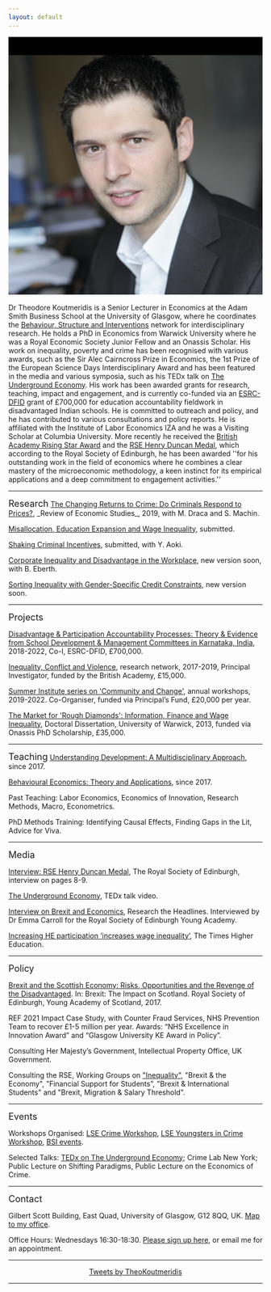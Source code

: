 ```yaml
---
layout: default
---
```

<img class="profile-picture" src="theo.png"> 

Dr Theodore Koutmeridis is a Senior Lecturer in Economics at the Adam Smith Business School at the University of Glasgow, where he coordinates the <a href="https://www.gla.ac.uk/research/az/bsi">Behaviour, Structure and Interventions</a> network for interdisciplinary research. He holds a PhD in Economics from Warwick University where he was a Royal Economic Society Junior Fellow and an Onassis Scholar. His work on inequality, poverty and crime has been recognised with various awards, such as the Sir Alec Cairncross Prize in Economics, the 1st Prize of the European Science Days Interdisciplinary Award and has been featured in the media and various symposia, such as his TEDx talk on <a href="https://www.youtube.com/watch?v=wLvewC5f_dU">The Underground Economy</a>. His work has been awarded grants for research, teaching, impact and engagement, and is currently co-funded via an <a href="https://www.gla.ac.uk/research/az/accountability/">ESRC-DFID</a> grant of £700,000  for education accountability fieldwork in disadvantaged Indian schools. He is committed to outreach and policy, and he has contributed to various consultations and policy reports. He is affiliated with the Institute of Labor Economics IZA and he was a Visiting Scholar at Columbia University. More recently he received the <a href="https://www.gla.ac.uk/myglasgow/news/headline_517455_en.html?utm_medium=email&utm_source=newsletter&utm_campaign=http://www.gla.ac.uk/myglasgow/news/">British Academy Rising Star Award</a> and the <a href="https://www.youngacademyofscotland.org.uk/news/dr-theodore-koutmeridis-wins-rse-henry-duncan-medal/">RSE Henry Duncan Medal</a>, which according to the Royal Society of Edinburgh, he has been awarded ''for his outstanding work in the field of economics where he combines a clear mastery of the microeconomic methodology, a keen instinct for its empirical applications and a deep commitment to engagement activities.''

<hr>
<font size="+1">Research</font>
<a href="https://drive.google.com/open?id=1vdsElTF0eo-zLF7bTasCZNXo1dqfxcZo">The Changing Returns to Crime: Do Criminals Respond to Prices?</a>, _Review of Economic Studies_, 2019, with M. Draca and S. Machin.

<a href="https://drive.google.com/open?id=0By2tXgpm_39oTmt0UWVPbkhaRzg">Misallocation, Education Expansion and Wage Inequality</a>, submitted.

<a href="https://">Shaking Criminal Incentives</a>, submitted, with Y. Aoki.

<a href="https://">Corporate Inequality and Disadvantage in the Workplace</a>, new version soon, with B. Eberth.

<a href="https://">Sorting Inequality with Gender-Specific Credit Constraints</a>, new version soon.

<hr>
<font size="+1">Projects</font>

<a href="https://www.gla.ac.uk/research/az/accountability/">Disadvantage & Participation Accountability Processes: Theory & Evidence from School Development & Management Committees in Karnataka, India</a>, 2018-2022, Co-I, ESRC-DFID, £700,000.

<a href="https://www.gla.ac.uk/research/az/bsi/inequalityconflictandviolence">Inequality, Conflict and Violence</a>, research network, 2017-2019, Principal Investigator, funded by the British Academy, £15,000.

<a href="https://www.gla.ac.uk/research/az/bsi/summerinstitutesoncommunityandchange">Summer Institute series on 'Community and Change'</a>, annual workshops, 2019-2022. Co-Organiser, funded via Principal’s Fund, £20,000 per year.

<a href="http://wrap.warwick.ac.uk/58068/1/WRAP_THESIS_Koutmeridis_2013.pdf">The Market for 'Rough Diamonds': Information, Finance and Wage Inequality</a>, Doctoral Dissertation, University of Warwick, 2013, funded via Onassis PhD Scholarship, £35,000.

<hr>
<font size="+1">Teaching</font>
<a href="https://www.gla.ac.uk/coursecatalogue/course/?code=ECON5101">Understanding Development: A Multidisciplinary Approach</a>, since 2017.

<a href="https://www.gla.ac.uk/coursecatalogue/course/?code=ECON5073">Behavioural Economics: Theory and Applications</a>, since 2017.

Past Teaching: Labor Economics, Economics of Innovation, Research Methods, Macro, Econometrics.

PhD Methods Training: Identifying Causal Effects, Finding Gaps in the Lit, Advice for Viva.

<hr>
<font size="+1">Media</font>

<a href="https://drive.google.com/open?id=1X9roPuCMJKUG4zYvJ-uEb7tyJxaInkrV">Interview: RSE Henry Duncan Medal</a>, The Royal Society of Edinburgh, interview on pages 8-9.

<a href="https://www.youtube.com/watch?v=wLvewC5f_dU">The Underground Economy</a>, TEDx talk video.

<a href="https://researchtheheadlines.org/2017/09/21/talking-headlines-with-theo-koutmeridis-media-brexit-and-the-scottish-economy/">Interview on Brexit and Economics</a>, Research the Headlines. Interviewed by Dr Emma Carroll for the Royal Society of Edinburgh Young Academy.

<a href="https://www.timeshighereducation.com/news/increasing-he-participation-increases-wage-inequality">Increasing HE participation ‘increases wage inequality’</a>, The Times Higher Education.

<hr>
<font size="+1">Policy</font>

<a href="https://www.youngacademyofscotland.org.uk/wp-content/uploads/BREXIT_the_impact_on_scotland.pdf">Brexit and the Scottish Economy: Risks, Opportunities and the Revenge of the Disadvantaged</a>. In: Brexit: The Impact on Scotland. Royal Society of Edinburgh, Young Academy of Scotland, 2017.

REF 2021 Impact Case Study, with Counter Fraud Services, NHS Prevention Team to recover £1-5 million per year. Awards: “NHS Excellence in Innovation Award” and “Glasgow University KE Award in Policy”.

Consulting Her Majesty’s Government, Intellectual Property Office, UK Government.

Consulting the RSE, Working Groups on <a href="https://www.rse.org.uk/cms/files/advice-papers/2016/AP16_23.pdf">"Inequality"</a>, "Brexit & the Economy", ”Financial Support for Students”, "Brexit & International Students" and "Brexit, Migration & Salary Threshold".

<hr>
<font size="+1">Events</font>

Workshops Organised: <a href="http://cep.lse.ac.uk/_new/events/event.asp?id=512">LSE Crime Workshop</a>, <a href="http://cep.lse.ac.uk/_new/events/event.asp?id=578">LSE Youngsters in Crime Workshop</a>, <a href="https://www.gla.ac.uk/research/az/bsi/events">BSI events</a>.

Selected Talks: <a href="https://www.youtube.com/watch?v=wLvewC5f_dU">TEDx on The Underground Economy</a>; Crime Lab New York; Public Lecture on Shifting Paradigms, Public Lecture on the Economics of Crime.

<hr>
<font size="+1">Contact</font>

Gilbert Scott Building, East Quad, University of Glasgow, G12 8QQ, UK. <a href="https://drive.google.com/open?id=1TOothahOgkqrJULOJooA37D1CObEJVqo">Map to my office</a>.

Office Hours: Wednesdays 16:30-18:30. <a href="https://docs.google.com/spreadsheets/d/1MJxlb7h8nisE_aNPsQmfIIxtGko3QPJFUlH6Ak6J2L8/edit#gid=0">Please sign up here</a>, or email me for an appointment.
 
<hr>
<center>
<a class="twitter-timeline" data-width="400" data-height="430" data-theme="light" data-link-color="#000000" data-chrome="transparent nofooter noborders noheader" href="https://twitter.com/TheoKoutmeridis/timelines/1191519201393086472?ref_src=twsrc%5Etfw">Tweets by TheoKoutmeridis</a> <script async src="https://platform.twitter.com/widgets.js" charset="utf-8"></script>
</center>
<hr>
